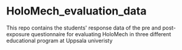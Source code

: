 # HoloMech_evaluation_data
This repo contains the students' response data of the pre and post-exposure questionnaire for evaluating HoloMech in three different educational program at Uppsala univeristy
